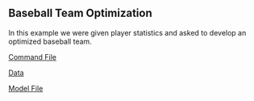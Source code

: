 
## Baseball Team Optimization

In this example we were given player statistics and asked to develop an optimized baseball team.

[Command File](https://github.com/pawelmb57/operations_research_work/blob/master/baseball_team_opt/baseballcmd)

[Data](https://github.com/pawelmb57/operations_research_work/blob/master/baseball_team_opt/baseballdat)

[Model File](https://github.com/pawelmb57/operations_research_work/blob/master/baseball_team_opt/baseballmod)
